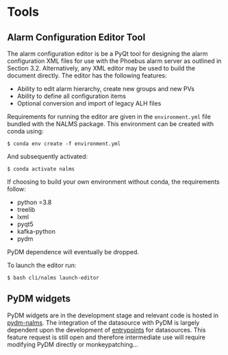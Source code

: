 # Tools

## Alarm Configuration Editor Tool

The alarm configuration editor is be a PyQt tool for designing the alarm configuration XML files for use with the Phoebus alarm server as outlined in Section 3.2. Alternatively, any XML editor may be used to build the document directly. The editor has the following features:  
* Ability to edit alarm hierarchy, create new groups and new PVs 
* Ability to define all configuration items
* Optional conversion and import of legacy ALH files 

Requirements for running the editor are given in the `environment.yml` file bundled with the NALMS package. This environment can be created with conda using:
```
$ conda env create -f environment.yml
```

And subsequently activated:
```
$ conda activate nalms
```

If choosing to build your own environment without conda, the requirements follow:
  - python =3.8
  - treelib
  - lxml
  - pyqt5
  - kafka-python
  - pydm

PyDM dependence will eventually be dropped.   

To launch the editor run:
```
$ bash cli/nalms launch-editor
```

## PyDM widgets

PyDM widgets are in the development stage and relevant code is hosted in [pydm-nalms](https://github.com/slaclab/pydm-nalms). The integration of the datasource with PyDM is largely dependent upon the development of [entrypoints](https://github.com/slaclab/pydm/issues/720) for datasources. This feature request is still open and therefore intermediate use will require modifying PyDM directly or monkeypatching... 